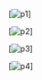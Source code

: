 [![p1](https://user-images.githubusercontent.com/31806568/90336834-5927d700-dfd6-11ea-86ed-835a669ec813.png)]

[![p2](https://user-images.githubusercontent.com/31806568/90336837-5c22c780-dfd6-11ea-817a-8ab2729bd7ff.png)]

[![p3](https://user-images.githubusercontent.com/31806568/90336839-5f1db800-dfd6-11ea-8ae3-40211434513a.png)]

[![p4](https://user-images.githubusercontent.com/31806568/90336843-61801200-dfd6-11ea-9826-d08f08e820a3.png)]
